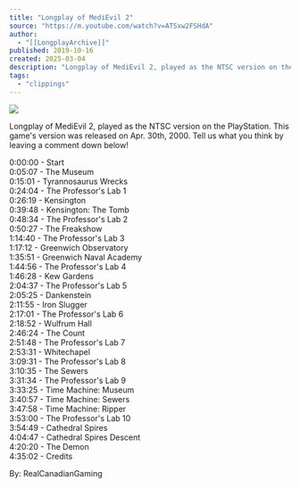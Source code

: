 ```yaml
---
title: "Longplay of MediEvil 2"
source: "https://m.youtube.com/watch?v=ATSxw2FSHdA"
author:
  - "[[LongplayArchive]]"
published: 2019-10-16
created: 2025-03-04
description: "Longplay of MediEvil 2, played as the NTSC version on the PlayStation. This game's version was released on Apr. 30th, 2000. Tell us what you think by leaving a comment down below!0:00:00 - Start0:0"
tags:
  - "clippings"
---
```

![](https://www.youtube.com/watch?v=ATSxw2FSHdA)  

Longplay of MediEvil 2, played as the NTSC version on the PlayStation. This game's version was released on Apr. 30th, 2000. Tell us what you think by leaving a comment down below!  
  
0:00:00 - Start  
0:05:07 - The Museum  
0:15:01 - Tyrannosaurus Wrecks  
0:24:04 - The Professor's Lab 1  
0:26:19 - Kensington  
0:39:48 - Kensington: The Tomb  
0:48:34 - The Professor's Lab 2  
0:50:27 - The Freakshow  
1:14:40 - The Professor's Lab 3  
1:17:12 - Greenwich Observatory  
1:35:51 - Greenwich Naval Academy  
1:44:56 - The Professor's Lab 4  
1:46:28 - Kew Gardens  
2:04:37 - The Professor's Lab 5  
2:05:25 - Dankenstein  
2:11:55 - Iron Slugger  
2:17:01 - The Professor's Lab 6  
2:18:52 - Wulfrum Hall  
2:46:24 - The Count  
2:51:48 - The Professor's Lab 7  
2:53:31 - Whitechapel  
3:09:31 - The Professor's Lab 8  
3:10:35 - The Sewers  
3:31:34 - The Professor's Lab 9  
3:33:25 - Time Machine: Museum  
3:40:57 - Time Machine: Sewers  
3:47:58 - Time Machine: Ripper  
3:53:00 - The Professor's Lab 10  
3:54:49 - Cathedral Spires  
4:04:47 - Cathedral Spires Descent  
4:20:20 - The Demon  
4:35:02 - Credits  
  
By: RealCanadianGaming